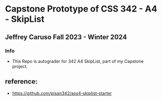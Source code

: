# Capstone Prototype of CSS 342 - A4 - SkipList

## Jeffrey Caruso Fall 2023 - Winter 2024

### Info
- This Repo is autograder for 342 A4 SkipList, part of my Capstone project.


## reference:
 - https://github.com/pisan342/ass4-skiplist-starter
